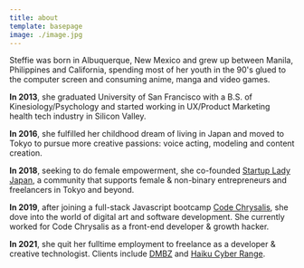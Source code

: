 ```yaml
---
title: about
template: basepage
image: ./image.jpg
---
```


Steffie was born in Albuquerque, New Mexico and grew up between Manila, Philippines and California, spending most of her youth in the 90's glued to the computer screen and consuming anime, manga and video games.

**In 2013**, she graduated University of San Francisco with a B.S. of Kinesiology/Psychology and started working in UX/Product Marketing health tech industry in Silicon Valley.

**In 2016**, she fulfilled her childhood dream of living in Japan and moved to Tokyo to pursue more creative passions: voice acting, modeling and content creation.

**In 2018**, seeking to do female empowerment, she co-founded [Startup Lady Japan](https://www.startuplady.org/), a community that supports female & non-binary entrepreneurs and freelancers in Tokyo and beyond.

**In 2019**, after joining a full-stack Javascript bootcamp [Code Chrysalis](https://www.codechrysalis.io/), she dove into the world of digital art and software development. She currently worked for Code Chrysalis as a front-end developer & growth hacker.

**In 2021**, she quit her fulltime employment to freelance as a developer & creative technologist. Clients include [DMBZ](https://dmbz.jp/) and [Haiku Cyber Range](https://haikurange.com/).

